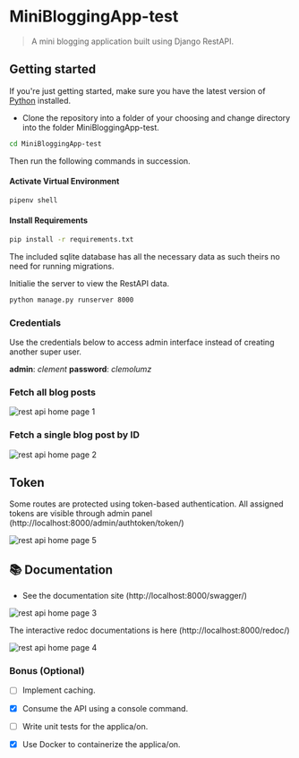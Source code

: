 # MiniBloggingApp-test

> A mini blogging application built using Django RestAPI.

## Getting started

If you're just getting started, make sure you have the latest version of [Python](https://www.python.org/downloads/) installed.

- Clone the repository into a folder of your choosing and change directory into the folder MiniBloggingApp-test.
```sh
cd MiniBloggingApp-test
```

Then run the following commands in succession.

#### Activate Virtual Environment
```sh
pipenv shell
```
#### Install Requirements

```sh
pip install -r requirements.txt
```

The included sqlite database has all the necessary data as such theirs no need for running migrations.

Initialie the server to view the RestAPI data.

```sh
python manage.py runserver 8000
```
### Credentials
Use the credentials below to access admin interface instead of creating another super user.

**admin**: <em>clement</em>
**password**: <em>clemolumz</em>


### Fetch all blog posts
  <img src="https://github.com/Clemo97/MiniBloggingApp-test/blob/main/screenshots/blog-1.png" alt="rest api home page 1" />

### Fetch a single blog post by ID
<img src="https://github.com/Clemo97/MiniBloggingApp-test/blob/main/screenshots/blog-2.png" alt="rest api home page 2" />

## Token 
Some routes are protected using token-based authentication.
All assigned tokens are visible through admin panel (http://localhost:8000/admin/authtoken/token/)

<img src="https://github.com/Clemo97/MiniBloggingApp-test/blob/main/screenshots/blog-5.png" alt="rest api home page 5" />


## :books: Documentation

- See the documentation site 
  (http://localhost:8000/swagger/)

<img src="https://github.com/Clemo97/MiniBloggingApp-test/blob/main/screenshots/blog-3.png" alt="rest api home page 3" />

The interactive redoc documentations is here (http://localhost:8000/redoc/)

<img src="https://github.com/Clemo97/MiniBloggingApp-test/blob/main/screenshots/blog-4.png" alt="rest api home page 4" />


### Bonus (Optional)

- [ ] Implement caching.
- [x] Consume the API using a console command.
- [ ] Write unit tests for the applica/on.
- [X] Use Docker to containerize the applica/on.

